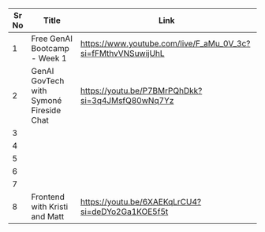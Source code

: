 


|Sr No |  Title | Link  |
|------|-----|------|
|1|Free GenAI Bootcamp - Week 1| https://www.youtube.com/live/F_aMu_0V_3c?si=fFMthvVNSuwijUhL |
|2|GenAI GovTech with Symoné Fireside Chat |  https://youtu.be/P7BMrPQhDkk?si=3q4JMsfQ80wNq7Yz | 
|3|||
|4|||
|5|||
|6|||
|7|||
|8|Frontend with Kristi and Matt |https://youtu.be/6XAEKqLrCU4?si=deDYo2Ga1KOE5f5t |